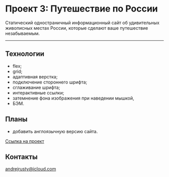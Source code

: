 # Проект 3: Путешествие по России
Статический одностраничный информационный cайт об удивительных живописных местах России, которые сделают ваше путешествие незабываемым.
________________________________________________________________________
## Технологии
* flex;
* grid;
* адаптивная верстка;
* подключение стороннего шрифта;
* сглаживание шрифта;
* интерактивные ссылки;
* затемнение фона изображения при наведении мышкой,
* БЭМ.

## Планы
* добавить англоязычную версию сайта.

[Ссылка на проект](https://embryo83.github.io/russian-travel/)

## Контакты
andrejrusty@icloud.com
